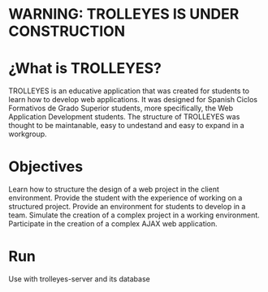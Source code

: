 # WARNING: TROLLEYES IS UNDER CONSTRUCTION

# ¿What is TROLLEYES?
TROLLEYES is an educative application that was created for students to learn how to develop web applications.
It was designed for Spanish Ciclos Formativos de Grado Superior students, more specifically, the Web Application Development students.
The structure of TROLLEYES was thought to be maintanable, easy to undestand and easy to expand in a workgroup.

# Objectives
Learn how to structure the design of a web project in the client environment.
Provide the student with the experience of working on a structured project.
Provide an environment for students to develop in a team.
Simulate the creation of a complex project in a working environment.
Participate in the creation of a complex AJAX web application.

# Run
Use with trolleyes-server and its database
